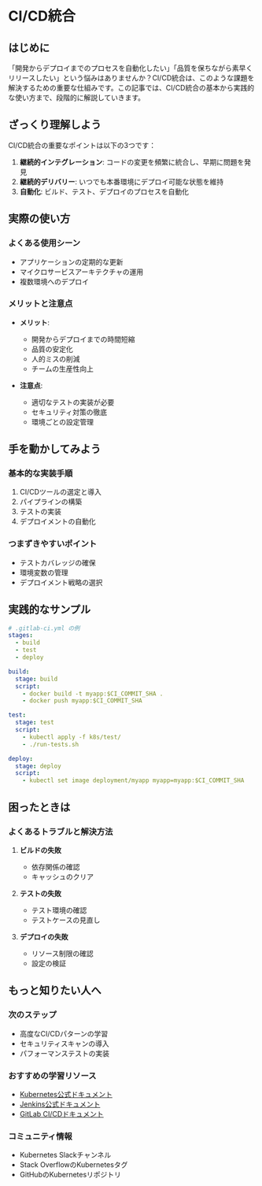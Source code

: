 # CI/CD統合

## はじめに
「開発からデプロイまでのプロセスを自動化したい」「品質を保ちながら素早くリリースしたい」という悩みはありませんか？CI/CD統合は、このような課題を解決するための重要な仕組みです。この記事では、CI/CD統合の基本から実践的な使い方まで、段階的に解説していきます。

## ざっくり理解しよう
CI/CD統合の重要なポイントは以下の3つです：

1. **継続的インテグレーション**: コードの変更を頻繁に統合し、早期に問題を発見
2. **継続的デリバリー**: いつでも本番環境にデプロイ可能な状態を維持
3. **自動化**: ビルド、テスト、デプロイのプロセスを自動化

## 実際の使い方
### よくある使用シーン
- アプリケーションの定期的な更新
- マイクロサービスアーキテクチャの運用
- 複数環境へのデプロイ

### メリットと注意点
- **メリット**:
  - 開発からデプロイまでの時間短縮
  - 品質の安定化
  - 人的ミスの削減
  - チームの生産性向上

- **注意点**:
  - 適切なテストの実装が必要
  - セキュリティ対策の徹底
  - 環境ごとの設定管理

## 手を動かしてみよう
### 基本的な実装手順
1. CI/CDツールの選定と導入
2. パイプラインの構築
3. テストの実装
4. デプロイメントの自動化

### つまずきやすいポイント
- テストカバレッジの確保
- 環境変数の管理
- デプロイメント戦略の選択

## 実践的なサンプル
```yaml
# .gitlab-ci.yml の例
stages:
  - build
  - test
  - deploy

build:
  stage: build
  script:
    - docker build -t myapp:$CI_COMMIT_SHA .
    - docker push myapp:$CI_COMMIT_SHA

test:
  stage: test
  script:
    - kubectl apply -f k8s/test/
    - ./run-tests.sh

deploy:
  stage: deploy
  script:
    - kubectl set image deployment/myapp myapp=myapp:$CI_COMMIT_SHA
```

## 困ったときは
### よくあるトラブルと解決方法
1. **ビルドの失敗**
   - 依存関係の確認
   - キャッシュのクリア

2. **テストの失敗**
   - テスト環境の確認
   - テストケースの見直し

3. **デプロイの失敗**
   - リソース制限の確認
   - 設定の検証

## もっと知りたい人へ
### 次のステップ
- 高度なCI/CDパターンの学習
- セキュリティスキャンの導入
- パフォーマンステストの実装

### おすすめの学習リソース
- [Kubernetes公式ドキュメント](https://kubernetes.io/docs/concepts/workloads/controllers/deployment/)
- [Jenkins公式ドキュメント](https://www.jenkins.io/doc/)
- [GitLab CI/CDドキュメント](https://docs.gitlab.com/ee/ci/)

### コミュニティ情報
- Kubernetes Slackチャンネル
- Stack OverflowのKubernetesタグ
- GitHubのKubernetesリポジトリ

